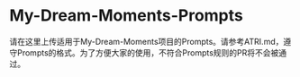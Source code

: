 # My-Dream-Moments-Prompts
请在这里上传适用于My-Dream-Moments项目的Prompts。请参考ATRI.md，遵守Prompts的格式。为了方便大家的使用，不符合Prompts规则的PR将不会被通过。
